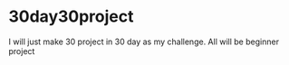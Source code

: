 # 30day30project
I will just make 30 project in 30 day as my challenge. All will be beginner  project  
